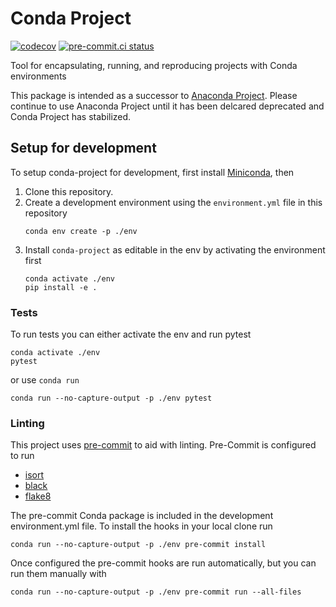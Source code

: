 # Conda Project

[![codecov](https://codecov.io/gh/conda-incubator/conda-project/branch/main/graph/badge.svg?token=XNRS8JKT75)](https://codecov.io/gh/conda-incubator/conda-project)
[![pre-commit.ci status](https://results.pre-commit.ci/badge/github/conda-incubator/conda-project/main.svg)](https://results.pre-commit.ci/latest/github/conda-incubator/conda-project/main)

Tool for encapsulating, running, and reproducing projects with Conda environments

This package is intended as a successor to [Anaconda Project](https://github.com/Anaconda-Platform/anaconda-project).
Please continue to use Anaconda Project until it has been delcared deprecated and Conda Project has
stabilized.

## Setup for development

To setup conda-project for development, first install [Miniconda](https://docs.conda.io/en/latest/miniconda.html),
then

1. Clone this repository.
1. Create a development environment using the `environment.yml` file in this repository
    ```
    conda env create -p ./env
1. Install `conda-project` as editable in the env by activating the environment first
    ```
    conda activate ./env
    pip install -e .
    ```

### Tests

To run tests you can either activate the env and run pytest

```
conda activate ./env
pytest
```

or use `conda run`

 ```
 conda run --no-capture-output -p ./env pytest
 ```

### Linting

This project uses [pre-commit](https://pre-commit.com/) to aid with linting.
Pre-Commit is configured to run
* [isort](https://pycqa.github.io/isort/)
* [black](https://black.readthedocs.io/en/stable/)
* [flake8](https://flake8.pycqa.org/en/latest/)

The pre-commit Conda package is included in the development environment.yml file.
To install the hooks in your local clone run

```
conda run --no-capture-output -p ./env pre-commit install
```

Once configured the pre-commit hooks are run automatically, but you can run
them manually with

```
conda run --no-capture-output -p ./env pre-commit run --all-files
```
